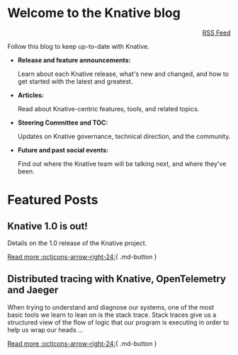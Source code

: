 # Welcome to the Knative blog

<div style="text-align: right"><a href="./feed_rss_created.xml">RSS Feed</a></div>

Follow this blog to keep up-to-date with Knative.

* **Release and feature announcements:**

    Learn about each Knative release, what's new and changed, and how to get started with the latest and greatest.

* **Articles:**

    Read about Knative-centric features, tools, and related topics.

* **Steering Committee and TOC:**

    Updates on Knative governance, technical direction, and the community.

* **Future and past social events:**

    Find out where the Knative team will be talking next, and where they've been.

# Featured Posts

## Knative 1.0 is out!
Details on the 1.0 release of the Knative project.

[Read more :octicons-arrow-right-24:](articles/knative-1.0.md){ .md-button }

## Distributed tracing with Knative, OpenTelemetry and Jaeger

When trying to understand and diagnose our systems, one of the most basic tools we learn to lean on is the stack trace. Stack traces give us a structured view of the flow of logic that our program is executing in order to help us wrap our heads ...

[Read more :octicons-arrow-right-24:](articles/distributed-tracing.md){ .md-button }
